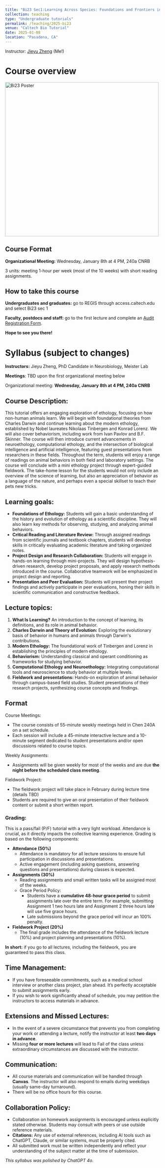 ```yaml
---
title: "Bi23 Sec1:Learning Across Species: Foundations and Frontiers in the Ethology of Learning"
collection: teaching
type: "Undergraduate tutorials"
permalink: /teaching/2025-bi23
venue: "Caltech Bio Tutorial"
date: 2025-01-08
location: "Pasadena, CA"
---
```


Instructor: [Jieyu Zheng](https://jieyusz.github.io/) (Me!) 

# Course overview 

<img src='/files/bi23_poster.jpg' alt="Bi23 Poster" style="width: 500px; height: auto;">

## Course Format

**Organizational Meeting:** Wednesday, January 8th at 4 PM, 240a CNRB

3 units: meeting 1-hour per week (most of the 10 weeks) with short reading assignments.

## How to take this course 

**Undergraduates and graduates:** go to REGIS through access.caltech.edu and select Bi23 sec 1

**Faculty, postdocs and staff:** go to the first lecture and complete an [Audit Registration Form](https://registrar.caltech.edu/documents/20107/Audit_Registration_Form.pdf).

**Hope to see you there!**



# Syllabus (subject to changes)

**Instructors:** Jieyu Zheng, PhD Candidate in Neurobiology, Meister Lab 

**Meetings**: TBD upon the first organizational meeting below 

Organizational meeting: **Wednesday, January 8th at 4 PM, 240a CNRB**

## Course Description:

This tutorial offers an engaging exploration of ethology, focusing on how non-human animals learn. We will begin with foundational theories from Charles Darwin and continue learning about the modern ethology, established by Nobel laureates Nikolaas Tinbergen and Konrad Lorenz. We will also cover behaviorism, including work from Ivan Pavlov and B.F. Skinner. The course will then introduce current advancements in neuroethology, computational ethology, and the intersection of biological intelligence and artificial intelligence, featuring guest presentations from researchers in these fields. Throughout the term, students will enjoy a range of readings on animal behaviors in both field and laboratory settings. The course will conclude with a mini ethology project through expert-guided fieldwork. The take-home lesson for the students would not only include an overview of the science of learning, but also an appreciation of behavior as a language of the nature, and perhaps even a special skillset to teach their pets new tricks.

## Learning goals: 
- **Foundations of Ethology:** Students will gain a basic understanding of the history and evolution of ethology as a scientific discipline. They will also learn key methods for observing, studying, and analyzing animal behaviors.
- **Critical Reading and Literature Review:** Through assigned readings from scientific journals and textbook chapters, students will develop skills in critically evaluating academic literature and taking organized notes.
- **Project Design and Research Collaboration:** Students will engage in hands-on learning through mini-projects. They will design hypothesis-driven research, develop project proposals, and apply research methods introduced in the course. Collaborative teamwork will be emphasized in project design and reporting.
- **Presentation and Peer Evaluation:** Students will present their project findings and actively participate in peer evaluations, honing their skills in scientific communication and constructive feedback.

## Lecture topics:

1. **What Is Learning?** An introduction to the concept of learning, its definitions, and its role in animal behavior.
2. **Charles Darwin and Theory of Evolution:** Exploring the evolutionary basis of behavior in humans and animals through Darwin's contributions.
3. **Modern Ethology:** The foundational work of Tinbergen and Lorenz in establishing the principles of modern ethology.
4. **Behaviorism:** Understanding classical and operant conditioning as frameworks for studying behavior.
5. **Computational Ethology and Neuroethology:** Integrating computational tools and neuroscience to study behavior at multiple levels.
6. **Fieldwork and presentations:** Hands-on exploration of animal behavior through campus-based field studies. Student presentations of their research projects, synthesizing course concepts and findings.

## Format

Course Meetings:
- The course consists of 55-minute weekly meetings held in Chen 240A on a set schedule.
- Each session will include a 45-minute interactive lecture and a 10-minute segment dedicated to student presentations and/or open discussions related to course topics.

Weekly Assignments:
- Assignments will be given weekly for most of the weeks and are due **the night before the scheduled class meeting**.

Fieldwork Project:
- The fieldwork project will take place in February during lecture time (details TBD)
- Students are required to give an oral presentation of their fieldwork content or submit a short written report. 

### Grading:
This is a pass/fail (P/F) tutorial with a very light workload. Attendance is crucial, as it directly impacts the collective learning experience. Grading is based on the following components:

- **Attendance (50%)**
    - Attendance is mandatory for all lecture sessions to ensure full participation in discussions and presentations.
    - Active engagement (including asking questions, answering questions and presentations) during classes is expected.
- **Assignments (30%)**
    - Reading assignments and small written tasks will be assigned most of the weeks. 
    - Grace Period Policy:
        - Students have a **cumulative 48-hour grace period** to submit assignments late over the entire term. For example, submitting Assignment 1 two hours late and Assignment 2 three hours late will use five grace hours.
        - Late submissions beyond the grace period will incur an 100% penalty. 
- **Fieldwork Project (20%)**
    - The final grade includes the attendance of the fieldwork lecture (10%) and project planning and presentations (10%).

**In short:** if you go to all lectures, including the fieldwork, you are guaranteed to pass this class. 

## Time Management:
- If you have foreseeable commitments, such as a medical school interview or another class project, plan ahead. It’s perfectly acceptable to submit assignments early.
- If you wish to work significantly ahead of schedule, you may petition the instructors to access materials in advance.

## Extensions and Missed Lectures:
- In the event of a severe circumstance that prevents you from completing your work or attending a lecture, notify the instructor at least **two days in advance**.
- Missing **four or more lectures** will lead to Fail of the class unless extraordinary circumstances are discussed with the instructor.

## Communication:
- All course materials and communication will be handled through **Canvas**. The instructor will also respond to emails during weekdays (usually same-day turnaround). 
- There will be no office hours for this course.

## Collaboration Policy:
- Collaboration on homework assignments is encouraged unless explicitly stated otherwise. Students may consult with peers or use outside reference materials.
- **Citations:** Any use of external references, including AI tools such as ChatGPT, Claude, or similar systems, must be properly cited.
- All submitted work must be written independently and reflect your understanding of the subject matter at the time of submission.

*This syllabus was polished by ChatGPT 4o.*

